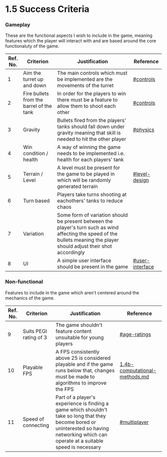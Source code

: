 # 1.5 Success Criteria

### Gameplay

These are the functional aspects I wish to include in the game, meaning features which the player will interact with and are based around the core functionaluty of the game.

| Ref. No. | Criterion                                | Justification                                                                                                                                                              | Reference                                                                             |
| -------- | ---------------------------------------- | -------------------------------------------------------------------------------------------------------------------------------------------------------------------------- | ------------------------------------------------------------------------------------- |
| 1        | Aim the turret up and down               | The main controls which must be implemented are the movements of the turret                                                                                                | [#controls](1.4a-features-of-the-proposed-solution.md#controls "mention")             |
| 2        | Fire bullets from the barrel of the tank | In order for the players to win there must be a feature to allow them to shoot each other                                                                                  | [#controls](1.4a-features-of-the-proposed-solution.md#controls "mention")             |
| 3        | Gravity                                  | Bullets fired from the players' tanks should fall down under gravity meaning that skill is needed to hit the other player                                                  | [#physics](1.4a-features-of-the-proposed-solution.md#physics "mention")               |
| 4        | Win condition / health                   | A way of winning the game needs to be implemented i.e. health for each players' tank                                                                                       |                                                                                       |
| 5        | Terrain / Level                          | A level must be present for the game to be played in which will be randomly generated terrain                                                                              | [#level-design](1.4a-features-of-the-proposed-solution.md#level-design "mention")     |
| 6        | Turn based                               | Players take turns shooting at eachothers' tanks to reduce chaos                                                                                                           |                                                                                       |
| 7        | Variation                                | Some form of variation should be present between the player's turn such as wind affecting the speed of the bullets meaning the player should adjust their shot accordingly |                                                                                       |
| 8        | UI                                       | A simple user interface should be present in the game                                                                                                                      | [#user-interface](1.4a-features-of-the-proposed-solution.md#user-interface "mention") |

### Non-functional

Features to include in the game which aren't centered around the mechanics of the game.

| Ref. No. | Criterion              | Justification                                                                                                                                                                               | Reference                                                                       |
| -------- | ---------------------- | ------------------------------------------------------------------------------------------------------------------------------------------------------------------------------------------- | ------------------------------------------------------------------------------- |
| 9        | Suits PEGI rating of 3 | The game shouldn't feature content unsuitable for young players                                                                                                                             | [#age-ratings](1.2-stakeholders.md#age-ratings "mention")                       |
| 10       | Playable FPS           | A FPS consistently above 25 is considered playable and if the game runs below that, changes must be made to algorithms to improve the FPS                                                   | [1.4b-computational-methods.md](1.4b-computational-methods.md "mention")        |
| 11       | Speed of connecting    | Part of a player's experience is finding a game which shouldn't take so long that they become bored or uninterested so having networking which can operate at a suitable speed is necessary | [#multiplayer](1.4a-features-of-the-proposed-solution.md#multiplayer "mention") |
